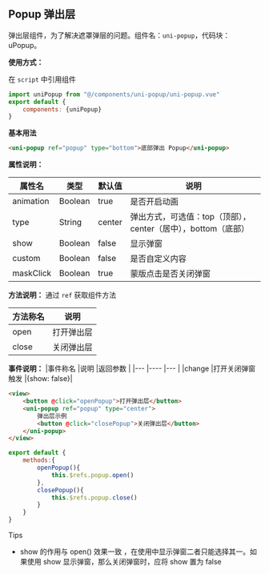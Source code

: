 ## Popup 弹出层

弹出层组件，为了解决遮罩弹层的问题。组件名：``uni-popup``，代码块： uPopup。


**使用方式：**

在 ``script`` 中引用组件 

```javascript
import uniPopup from "@/components/uni-popup/uni-popup.vue"
export default {
    components: {uniPopup}
}
```

**基本用法**

```html
<uni-popup ref="popup" type="bottom">底部弹出 Popup</uni-popup>
```

**属性说明：**

|  属性名		|    类型	| 默认值| 说明																													|
| ---				| ---			| ---		| ---																														|
| animation	| Boolean	|true		| 是否开启动画																									|
| type			| String	|center	| 弹出方式，可选值：top（顶部），center（居中），bottom（底部）	|
| show			| Boolean	|false	| 显示弹窗																											|
| custom		| Boolean	|false	| 是否自定义内容																								|
| maskClick	| Boolean	|true		| 蒙版点击是否关闭弹窗																					|


**方法说明：**
通过 `ref` 获取组件方法

|方法称名	|说明				|
|---			|----				|
|open			|打开弹出层	|
|close		|关闭弹出层	|

**事件说明：**
|事件称名	|说明							|返回参数			|
|---			|----							|---					|
|change		|打开关闭弹窗触发	|{show: false}|

```html
<view>
	<button @click="openPopup">打开弹出层</button>
	<uni-popup ref="popup" type="center">
		弹出层示例
		<button @click="closePopup">关闭弹出层</button>
	</uni-popup>
</view>
```

```javascript
export default {
	methods:{
		openPopup(){
			this.$refs.popup.open()
		},
		closePopup(){
			this.$refs.popup.close()
		}
	}
}
```

Tips 
- show 的作用与 open() 效果一致 ，在使用中显示弹窗二者只能选择其一。如果使用 show 显示弹窗，那么关闭弹窗时，应将 show 置为 false
